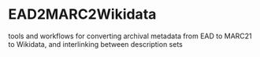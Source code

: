 # EAD2MARC2Wikidata
tools and workflows for converting archival metadata from EAD to MARC21 to Wikidata, and interlinking between description sets
